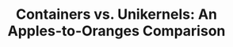 ---
layout: post
title: "Containers vs. Unikernels: An Apples-to-Oranges Comparison"
description: "Unikernels are sometimes considered \"improved containers\" because of the security and performance benefits they bring. But that's incorrect."
summary: "Unikernels are sometimes considered \"improved containers\" because of the security and performance benefits they bring. But that's incorrect."
img: "https://containerjournal.com/wp-content/uploads/2019/03/Containers-Unikernels.jpg"
tags: [containers,unikernels]
redirect_to: https://containerjournal.com/topics/container-ecosystems/containers-vs-unikernels-an-apples-to-oranges-comparison/
---